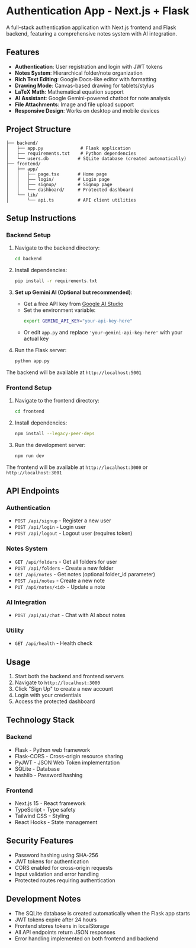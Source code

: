 # Authentication App - Next.js + Flask

A full-stack authentication application with Next.js frontend and Flask backend, featuring a comprehensive notes system with AI integration.

## Features

- **Authentication**: User registration and login with JWT tokens
- **Notes System**: Hierarchical folder/note organization
- **Rich Text Editing**: Google Docs-like editor with formatting
- **Drawing Mode**: Canvas-based drawing for tablets/stylus
- **LaTeX Math**: Mathematical equation support
- **AI Assistant**: Google Gemini-powered chatbot for note analysis
- **File Attachments**: Image and file upload support
- **Responsive Design**: Works on desktop and mobile devices

## Project Structure

```
├── backend/
│   ├── app.py              # Flask application
│   ├── requirements.txt    # Python dependencies
│   └── users.db           # SQLite database (created automatically)
├── frontend/
│   ├── app/
│   │   ├── page.tsx       # Home page
│   │   ├── login/         # Login page
│   │   ├── signup/        # Signup page
│   │   └── dashboard/     # Protected dashboard
│   └── lib/
│       └── api.ts         # API client utilities
```

## Setup Instructions

### Backend Setup

1. Navigate to the backend directory:
   ```bash
   cd backend
   ```

2. Install dependencies:
   ```bash
   pip install -r requirements.txt
   ```

3. **Set up Gemini AI (Optional but recommended)**:
   - Get a free API key from [Google AI Studio](https://makersuite.google.com/app/apikey)
   - Set the environment variable:
     ```bash
     export GEMINI_API_KEY="your-api-key-here"
     ```
   - Or edit `app.py` and replace `'your-gemini-api-key-here'` with your actual key

4. Run the Flask server:
   ```bash
   python app.py
   ```

The backend will be available at `http://localhost:5001`

### Frontend Setup

1. Navigate to the frontend directory:
   ```bash
   cd frontend
   ```

2. Install dependencies:
   ```bash
   npm install --legacy-peer-deps
   ```

3. Run the development server:
   ```bash
   npm run dev
   ```

The frontend will be available at `http://localhost:3000` or `http://localhost:3001`

## API Endpoints

### Authentication
- `POST /api/signup` - Register a new user
- `POST /api/login` - Login user
- `POST /api/logout` - Logout user (requires token)

### Notes System
- `GET /api/folders` - Get all folders for user
- `POST /api/folders` - Create a new folder
- `GET /api/notes` - Get notes (optional folder_id parameter)
- `POST /api/notes` - Create a new note
- `PUT /api/notes/<id>` - Update a note

### AI Integration
- `POST /api/ai/chat` - Chat with AI about notes

### Utility
- `GET /api/health` - Health check

## Usage

1. Start both the backend and frontend servers
2. Navigate to `http://localhost:3000`
3. Click "Sign Up" to create a new account
4. Login with your credentials
5. Access the protected dashboard

## Technology Stack

### Backend
- Flask - Python web framework
- Flask-CORS - Cross-origin resource sharing
- PyJWT - JSON Web Token implementation
- SQLite - Database
- hashlib - Password hashing

### Frontend
- Next.js 15 - React framework
- TypeScript - Type safety
- Tailwind CSS - Styling
- React Hooks - State management

## Security Features

- Password hashing using SHA-256
- JWT tokens for authentication
- CORS enabled for cross-origin requests
- Input validation and error handling
- Protected routes requiring authentication

## Development Notes

- The SQLite database is created automatically when the Flask app starts
- JWT tokens expire after 24 hours
- Frontend stores tokens in localStorage
- All API endpoints return JSON responses
- Error handling implemented on both frontend and backend
